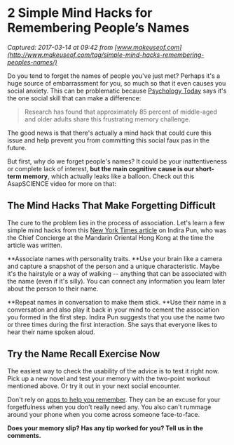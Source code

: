 # 2 Simple Mind Hacks for Remembering People’s Names

_Captured: 2017-03-14 at 09:42 from [www.makeuseof.com](http://www.makeuseof.com/tag/simple-mind-hacks-remembering-peoples-names/)_

Do you tend to forget the names of people you've just met? Perhaps it's a huge source of embarrassment for you, so much so that it even causes you social anxiety. This can be problematic because [Psychology Today](https://www.psychologytoday.com/blog/brain-bootcamp/200906/never-forget-name-again) says it's the one social skill that can make a difference:

> Research has found that approximately 85 percent of middle-aged and older adults share this frustrating memory challenge.

The good news is that there's actually a mind hack that could cure this issue and help prevent you from committing this social faux pas in the future.

But first, why do we forget people's names? It could be your inattentiveness or complete lack of interest, **but the main cognitive cause is our short-term memory**, which actually leaks like a balloon. Check out this AsapSCIENCE video for more on that:

## The Mind Hacks That Make Forgetting Difficult

The cure to the problem lies in the process of association. Let's learn a few simple mind hacks from this [New York Times article](https://www.nytimes.com/2015/03/01/magazine/how-to-remember-peoples-names.html) on Indira Pun, who was the Chief Concierge at the Mandarin Oriental Hong Kong at the time the article was written.

**Associate names with personality traits. **Use your brain like a camera and capture a snapshot of the person and a unique characteristic. Maybe it's the hairstyle or a way of walking -- anything that can be associated with the name (even if it's silly). You can connect any information you learn later about the person to their name.

**Repeat names in conversation to make them stick. **Use their name in a conversation and also play it back in your mind to cement the association you formed in the first step. Indira Pun suggests that you use the name two or three times during the first interaction. She says that everyone likes to hear their name spoken aloud.

## Try the Name Recall Exercise Now

The easiest way to check the usability of the advice is to test it right now. Pick up a new novel and test your memory with the two-point workout mentioned above. Or try it out in your next social encounter.

Don't rely on [apps to help you remember](http://www.makeuseof.com/tag/12-apps-help-forgetful-people-remember-things/). They can be an excuse for your forgetfulness when you don't really need any. You also can't rummage around your phone when you come across someone face-to-face.

**Does your memory slip? Has any tip worked for you? Tell us in the comments.**
